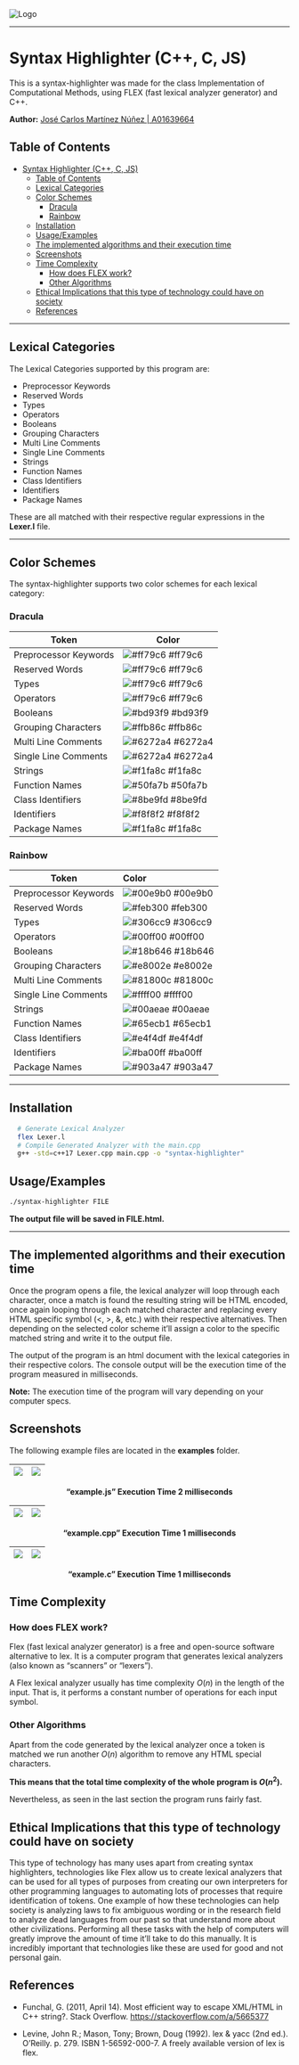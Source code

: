<img src="https://jcmn.me/assets/logos/Logo_Tec_README.png" title="" alt="Logo" data-style="font-weight:bold;">

------------------------------------------------------------------------

Syntax Highlighter (C++, C, JS)
===============================

This is a syntax-highlighter was made for the class Implementation of
Computational Methods, using FLEX (fast lexical analyzer generator) and
C++.

**Author:** [José Carlos Martínez Núñez | A01639664](https://github.com/josecarlosmemo)

Table of Contents
-----------------

- [Syntax Highlighter (C++, C, JS)](#syntax-highlighter-c-c-js)
  - [Table of Contents](#table-of-contents)
  - [Lexical Categories](#lexical-categories)
  - [Color Schemes](#color-schemes)
    - [Dracula](#dracula)
    - [Rainbow](#rainbow)
  - [Installation](#installation)
  - [Usage/Examples](#usageexamples)
  - [The implemented algorithms and their execution time](#the-implemented-algorithms-and-their-execution-time)
  - [Screenshots](#screenshots)
  - [Time Complexity](#time-complexity)
    - [How does FLEX work?](#how-does-flex-work)
    - [Other Algorithms](#other-algorithms)
  - [Ethical Implications that this type of technology could have on society](#ethical-implications-that-this-type-of-technology-could-have-on-society)
  - [References](#references)

------------------------------------------------------------------------

Lexical Categories
------------------

The Lexical Categories supported by this program are:

- Preprocessor Keywords
- Reserved Words
- Types
- Operators
- Booleans
- Grouping Characters
- Multi Line Comments
- Single Line Comments
- Strings
- Function Names
- Class Identifiers
- Identifiers
- Package Names

These are all matched with their respective regular expressions in the
**Lexer.l** file.

------------------------------------------------------------------------

Color Schemes
-------------

The syntax-highlighter supports two color schemes for each lexical
category:

### Dracula

| Token                 | Color                                                              |
|-----------------------|--------------------------------------------------------------------|
| Preprocessor Keywords | ![\#ff79c6](https://via.placeholder.com/10/ff79c6?text=+) \#ff79c6 |
| Reserved Words        | ![\#ff79c6](https://via.placeholder.com/10/ff79c6?text=+) \#ff79c6 |
| Types                 | ![\#ff79c6](https://via.placeholder.com/10/ff79c6?text=+) \#ff79c6 |
| Operators             | ![\#ff79c6](https://via.placeholder.com/10/ff79c6?text=+) \#ff79c6 |
| Booleans              | ![\#bd93f9](https://via.placeholder.com/10/bd93f9?text=+) \#bd93f9 |
| Grouping Characters   | ![\#ffb86c](https://via.placeholder.com/10/ffb86c?text=+) \#ffb86c |
| Multi Line Comments   | ![\#6272a4](https://via.placeholder.com/10/6272a4?text=+) \#6272a4 |
| Single Line Comments  | ![\#6272a4](https://via.placeholder.com/10/6272a4?text=+) \#6272a4 |
| Strings               | ![\#f1fa8c](https://via.placeholder.com/10/f1fa8c?text=+) \#f1fa8c |
| Function Names        | ![\#50fa7b](https://via.placeholder.com/10/50fa7b?text=+) \#50fa7b |
| Class Identifiers     | ![\#8be9fd](https://via.placeholder.com/10/8be9fd?text=+) \#8be9fd |
| Identifiers           | ![\#f8f8f2](https://via.placeholder.com/10/f8f8f2?text=+) \#f8f8f2 |
| Package Names         | ![\#f1fa8c](https://via.placeholder.com/10/f1fa8c?text=+) \#f1fa8c |

### Rainbow

| Token                 | Color                                                              |
|-----------------------|:-------------------------------------------------------------------|
| Preprocessor Keywords | ![\#00e9b0](https://via.placeholder.com/10/00e9b0?text=+) \#00e9b0 |
| Reserved Words        | ![\#feb300](https://via.placeholder.com/10/feb300?text=+) \#feb300 |
| Types                 | ![\#306cc9](https://via.placeholder.com/10/306cc9?text=+) \#306cc9 |
| Operators             | ![\#00ff00](https://via.placeholder.com/10/00ff00?text=+) \#00ff00 |
| Booleans              | ![\#18b646](https://via.placeholder.com/10/18b646?text=+) \#18b646 |
| Grouping Characters   | ![\#e8002e](https://via.placeholder.com/10/e8002e?text=+) \#e8002e |
| Multi Line Comments   | ![\#81800c](https://via.placeholder.com/10/81800c?text=+) \#81800c |
| Single Line Comments  | ![\#ffff00](https://via.placeholder.com/10/ffff00?text=+) \#ffff00 |
| Strings               | ![\#00aeae](https://via.placeholder.com/10/00aeae?text=+) \#00aeae |
| Function Names        | ![\#65ecb1](https://via.placeholder.com/10/65ecb1?text=+) \#65ecb1 |
| Class Identifiers     | ![\#e4f4df](https://via.placeholder.com/10/e4f4df?text=+) \#e4f4df |
| Identifiers           | ![\#ba00ff](https://via.placeholder.com/10/ba00ff?text=+) \#ba00ff |
| Package Names         | ![\#903a47](https://via.placeholder.com/10/903a47?text=+) \#903a47 |

------------------------------------------------------------------------

Installation
------------

``` bash
  # Generate Lexical Analyzer
  flex Lexer.l
  # Compile Generated Analyzer with the main.cpp
  g++ -std=c++17 Lexer.cpp main.cpp -o "syntax-highlighter"
```

Usage/Examples
--------------

``` bash
./syntax-highlighter FILE
```

**The output file will be saved in FILE.html.**

------------------------------------------------------------------------

The implemented algorithms and their execution time
---------------------------------------------------

Once the program opens a file, the lexical analyzer will loop through
each character, once a match is found the resulting string will be HTML
encoded, once again looping through each matched character and replacing
every HTML specific symbol (&lt;, &gt;, &, etc.) with their respective
alternatives. Then depending on the selected color scheme it’ll assign a
color to the specific matched string and write it to the output file.

The output of the program is an html document with the lexical
categories in their respective colors. The console output will be the
execution time of the program measured in milliseconds.

**Note:** The execution time of the program will vary depending on your
computer specs.

Screenshots
-----------

The following example files are located in the **examples** folder.

| ![](images/dracula_example_js.png) | ![](images/rainbow_example_js.png) |
|------------------------------------|------------------------------------|

**<p align="center">“example.js” Execution Time 2 milliseconds</p>**

| ![](images/dracula_example_cpp.png) | ![](images/rainbow_example_cpp.png) |
|-------------------------------------|-------------------------------------|

**<p align="center">“example.cpp” Execution Time 1 milliseconds</p>**

| ![](images/dracula_example_c.png) | ![](images/rainbow_example_c.png) |
|-----------------------------------|-----------------------------------|

**<p align="center">“example.c” Execution Time 1 milliseconds</p>**

Time Complexity
---------------

### How does FLEX work?

Flex (fast lexical analyzer generator) is a free and open-source
software alternative to lex. It is a computer program that generates
lexical analyzers (also known as “scanners” or “lexers”).

A Flex lexical analyzer usually has time complexity *O*(*n*) in the
length of the input. That is, it performs a constant number of
operations for each input symbol.

### Other Algorithms

Apart from the code generated by the lexical analyzer once a token is
matched we run another *O*(*n*) algorithm to remove any HTML special
characters.

**This means that the total time complexity of the whole program is
*O*(*n*<sup>2</sup>).**

Nevertheless, as seen in the last section the program runs fairly fast.

Ethical Implications that this type of technology could have on society
-----------------------------------------------------------------------

This type of technology has many uses apart from creating syntax
highlighters, technologies like Flex allow us to create lexical
analyzers that can be used for all types of purposes from creating our
own interpreters for other programming languages to automating lots of
processes that require identification of tokens. One example of how
these technologies can help society is analyzing laws to fix ambiguous
wording or in the research field to analyze dead languages from our past
so that understand more about other civilizations. Performing all these
tasks with the help of computers will greatly improve the amount of time
it’ll take to do this manually. It is incredibly important that
technologies like these are used for good and not personal gain.

References
----------

- Funchal, G. (2011, April 14). Most efficient way to escape XML/HTML
    in C++ string?. Stack Overflow.
    <a href="<https://stackoverflow.com/a/5665377>" class="uri">https://stackoverflow.com/a/5665377</a>

- Levine, John R.; Mason, Tony; Brown, Doug (1992). lex & yacc (2nd
    ed.). O’Reilly. p. 279. ISBN 1-56592-000-7. A freely available
    version of lex is flex.

